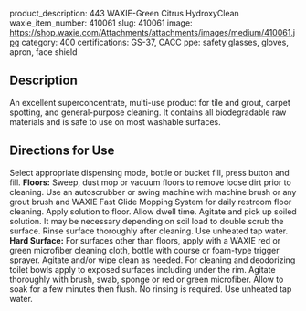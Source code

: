 product_description: 443 WAXIE-Green Citrus HydroxyClean
waxie_item_number: 410061
slug: 410061
image: https://shop.waxie.com/Attachments/attachments/images/medium/410061.jpg
category: 400
certifications: GS-37, CACC
ppe: safety glasses, gloves, apron, face shield

## Description
An excellent superconcentrate, multi-use product for tile and grout, carpet spotting, and general-purpose cleaning. It contains all biodegradable raw materials and is safe to use on most washable surfaces.

## Directions for Use
Select appropriate dispensing mode, bottle or bucket fill, press button and fill.
**Floors:** Sweep, dust mop or vacuum floors to remove loose dirt prior to cleaning. Use an autoscrubber or swing machine with machine brush or any grout brush and WAXIE Fast Glide Mopping System for daily restroom floor cleaning. Apply solution to floor. Allow dwell time. Agitate and pick up soiled solution. It may be necessary depending on soil load to double scrub the surface. Rinse surface thoroughly after cleaning. Use unheated tap water.
**Hard Surface:** For surfaces other than floors, apply with a WAXIE red or green microfiber cleaning cloth, bottle with course or foam-type trigger sprayer. Agitate and/or wipe clean as needed. For cleaning and deodorizing toilet bowls apply to exposed surfaces including under the rim. Agitate thoroughly with brush, swab, sponge or red or green microfiber. Allow to soak for a few minutes then flush. No rinsing is required. Use unheated tap water.
